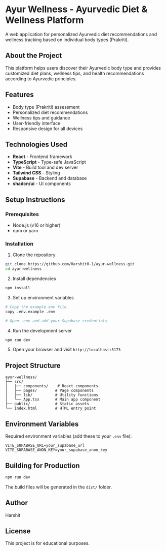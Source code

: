 # Ayur Wellness - Ayurvedic Diet & Wellness Platform

A web application for personalized Ayurvedic diet recommendations and wellness tracking based on individual body types (Prakriti).

## About the Project

This platform helps users discover their Ayurvedic body type and provides customized diet plans, wellness tips, and health recommendations according to Ayurvedic principles.

## Features

- Body type (Prakriti) assessment
- Personalized diet recommendations
- Wellness tips and guidance
- User-friendly interface
- Responsive design for all devices

## Technologies Used

- **React** - Frontend framework
- **TypeScript** - Type-safe JavaScript
- **Vite** - Build tool and dev server
- **Tailwind CSS** - Styling
- **Supabase** - Backend and database
- **shadcn/ui** - UI components

## Setup Instructions

### Prerequisites

- Node.js (v16 or higher)
- npm or yarn

### Installation

1. Clone the repository

```bash
git clone https://github.com/Harshit0-1/ayur-wellness.git
cd ayur-wellness
```

2. Install dependencies

```bash
npm install
```

3. Set up environment variables

```bash
# Copy the example env file
copy .env.example .env

# Open .env and add your Supabase credentials
```

4. Run the development server

```bash
npm run dev
```

5. Open your browser and visit `http://localhost:5173`

## Project Structure

```
ayur-wellness/
├── src/
│   ├── components/    # React components
│   ├── pages/        # Page components
│   ├── lib/          # Utility functions
│   └── App.tsx       # Main app component
├── public/           # Static assets
└── index.html        # HTML entry point
```

## Environment Variables

Required environment variables (add these to your `.env` file):

```
VITE_SUPABASE_URL=your_supabase_url
VITE_SUPABASE_ANON_KEY=your_supabase_anon_key
```

## Building for Production

```bash
npm run dev
```

The build files will be generated in the `dist/` folder.

## Author

Harshit

## License

This project is for educational purposes.

